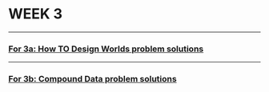 # WEEK 3

-------

### [For 3a: How TO Design Worlds problem solutions](https://github.com/doct0rX/SoftwareDevelopment/tree/master/HowToCode_SimpleData/week3/3a:HowtoDesignWorlds)

-------

### [For 3b: Compound Data problem solutions](https://github.com/doct0rX/SoftwareDevelopment/tree/master/HowToCode_SimpleData/week3/3b:CompoundData)